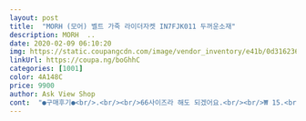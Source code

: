```yaml
---
layout: post 
title:  "MORH (모어) 벨트 가죽 라이더자켓 IN7FJK011 두꺼운소재" 
description: MORH  ..
date: 2020-02-09 06:10:20 
img: https://static.coupangcdn.com/image/vendor_inventory/e41b/0d316236d1d67b7e56dadb5ec0441d5368432d042c6ff7eb454d7f793420.jpg 
linkUrl: https://coupa.ng/boGhhC 
categories: [1001] 
color: 4A148C 
price: 9900 
author: Ask View Shop 
cont:  "●구매후기●<br/>.<br/><br/>66사이즈라 해도 되겠어요.<br/><br/>₩ 15.<br/>900<br/>가격 대비 좋은 상품이네요.<br/><br/>개인적으론 팔 활동성에 제한걸리는걸 안좋아하는데 어느정도 감안하고 구매했지만 역시 불편한건 불편한거더라고요<br/>그 외엔 흠잡을게 없어요 가격대비 최고에요<br/>너무 두툼해서 옷이 좀 불편해요 자주는 못 입어요 너무 각이 잡혔다고 해야하나요<br/>다만 ... <br/>.<br/>  첨에 시큼한 아세톤 냄새가 나니<br/>두툼하고 마감상태도 좋고 퀄도 상당하네요.<br/> 다만 뒷쪽 밑단에 조그마한 까짐이 있어서 아쉽네요 그래도 많이 티나는건 아니라 그냥 입으려구요.<br/><br/>두툼한 폴라 입고<br/>등쪽에 주름이 잡혀서 활동하기 편한 디자인이에요.<br/><br/>디자인과 색상은 화면과 같고<br/>라이드 자켓이라<br/>많이 무거운편이에요.<br/><br/>메탈 지퍼와 허리쪽 버클 장식때문에<br/>모어에서 재구매 했어요.<br/><br/>바람부는 날에도 춥지않고 따듯해요.<br/><br/>박스 핏이라 여유있고 많이 두꺼워요.<br/><br/>버튼 꾸~ 욱 눌러주세요 ^^<br/>베란다에 통풍좀 시켰다가 입어 주세요 ~~<br/>봄 가을엔 못입을 정도로 많이 두껍고 또 많이 무겁네요.<br/><br/>스커트나 바지에도 잘 어울려요.<br/><br/>올 겨울 이것만  계 ~ 속  입을거 같아요.<br/><br/>완전 겨울용이고<br/>원단 특성 때문이겠지만 팔 굽힐때 팔에 박스접어서 끼운거마냥 불편함이 좀 있어요.<br/> 이부분 예민하시면 비추에요<br/>이 제품은 일반 55사이즈보다 많~이 넉넉해요.<br/><br/>인조가죽티 안나고 ~ 완전 저렴하게 잘 샀어요.<br/> ㅎ<br/>자켓 걸치니 너무나 이쁘네요.<br/><br/>제 상품평과 사진이 도움 되셨다면<br/>제키 168에 소매길이와  총장 길이가 넉넉하고<br/>" 
---
```

